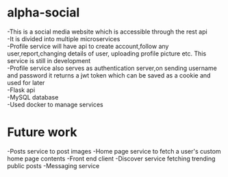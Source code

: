 # alpha-social
-This is a social media website which is accessible through the rest api <br />
-It is divided into multiple microservices <br />
-Profile service will have api to create account,follow any user,report,changing details of user, uploading profile picture etc. This service is still in development <br />
-Profile service also serves as authentication server,on sending username and password it returns a jwt token which can be saved as a cookie and used for later<br />
-Flask api <br />
-MySQL database <br />
-Used docker to manage services <br />

# Future work
-Posts service to post images 
-Home page service to fetch a user's custom home page contents
-Front end client
-Discover service fetching trending public posts
-Messaging service